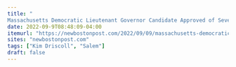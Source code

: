 ```yaml
---
title: "
Massachusetts Democratic Lieutenant Governor Candidate Approved of Several New Taxes As Mayor"
date: 2022-09-9T08:48:09-04:00
itemurl: "https://newbostonpost.com/2022/09/09/massachusetts-democratic-lieutenant-governor-candidate-approved-of-several-new-taxes-as-mayor/"
sites: "newbostonpost.com"
tags: ["Kim Driscoll", "Salem"]
draft: false
---
```


